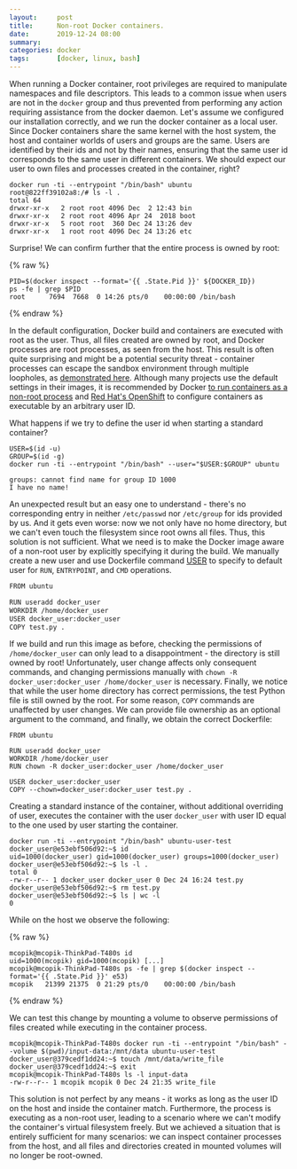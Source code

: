 ```yaml
---
layout:     post
title:      Non-root Docker containers.
date:       2019-12-24 08:00
summary:    
categories: docker
tags:       [docker, linux, bash]
---
```


When running a Docker container, root privileges are required to manipulate
namespaces and file descriptors. This leads to a common issue when users are
not in the `docker` group and thus prevented from performing any action requiring
assistance from the docker daemon. Let's assume we configured our installation
correctly, and we run the docker container as a local user.
Since Docker containers share the same kernel with the host system, the host and container
worlds of users and groups are the same. Users are identified by their ids and
not by their names, ensuring that the same user id corresponds to the same user
in different containers. We should expect our user to own files and processes
created in the container, right? 

```console
docker run -ti --entrypoint "/bin/bash" ubuntu
root@822ff39102a8:/# ls -l .
total 64
drwxr-xr-x   2 root root 4096 Dec  2 12:43 bin
drwxr-xr-x   2 root root 4096 Apr 24  2018 boot
drwxr-xr-x   5 root root  360 Dec 24 13:26 dev
drwxr-xr-x   1 root root 4096 Dec 24 13:26 etc
```

Surprise! We can confirm further that the entire process is owned by root:

{% raw %}
```console
PID=$(docker inspect --format='{{ .State.Pid }}' ${DOCKER_ID})
ps -fe | grep $PID
root      7694  7668  0 14:26 pts/0    00:00:00 /bin/bash
```
{% endraw %}

In the default configuration, Docker build and containers are executed
with root as the user. Thus, all files created are owned by root, and Docker processes are root
processes, as seen from the host. This result is often quite surprising and might be a potential
security threat - container processes can escape the sandbox environment through
multiple loopholes, as [demonstrated here](https://blog.dragonsector.pl/2019/02/cve-2019-5736-escape-from-docker-and.html?m=1).
Although many projects use the default settings in their images, it is recommended
by Docker [to run containers as a non-root process](https://docs.docker.com/develop/develop-images/dockerfile_best-practices/#user)
and [Red Hat's OpenShift](https://access.redhat.com/documentation/en-us/openshift_container_platform/3.11/html/creating_images/creating-images-guidelines)
to configure containers as executable by an arbitrary user ID.


What happens if we try to define the user id when starting a standard container?
```console
USER=$(id -u)
GROUP=$(id -g)
docker run -ti --entrypoint "/bin/bash" --user="$USER:$GROUP" ubuntu

groups: cannot find name for group ID 1000
I have no name!
```

An unexpected result but an easy one to understand - there's no corresponding
entry in neither `/etc/passwd` nor `/etc/group` for ids provided by us.
And it gets even worse: now we not only have no home directory, but we can't even touch the filesystem
since root owns all files.
Thus, this solution is not sufficient. What we need is to make the Docker image aware
of a non-root user by explicitly specifying it during the build. We manually
create a new user and use Dockerfile command [USER](https://docs.docker.com/engine/reference/builder/#user)
to specify to default user for `RUN`, `ENTRYPOINT`, and `CMD` operations.

```bash
FROM ubuntu

RUN useradd docker_user
WORKDIR /home/docker_user
USER docker_user:docker_user
COPY test.py .
```

If we build and run this image as before, checking the permissions of `/home/docker_user`
can only lead to a disappointment - the directory is still owned by root! Unfortunately,
user change affects only consequent commands, and changing permissions
manually with `chown -R docker_user:docker_user /home/docker_user` is necessary.
Finally, we notice that while the user home directory has correct permissions,
the test Python file is still owned by the root. For some reason, `COPY` commands
are unaffected by user changes. We can provide file ownership as an optional argument
to the command, and finally, we obtain the correct Dockerfile:

```
FROM ubuntu

RUN useradd docker_user
WORKDIR /home/docker_user
RUN chown -R docker_user:docker_user /home/docker_user

USER docker_user:docker_user
COPY --chown=docker_user:docker_user test.py .
```

Creating a standard instance of the container, without additional overriding of
user, executes the container with the user `docker_user` with user ID equal to
the one used by user starting the container.

```console
docker run -ti --entrypoint "/bin/bash" ubuntu-user-test
docker_user@e53ebf506d92:~$ id
uid=1000(docker_user) gid=1000(docker_user) groups=1000(docker_user) 
docker_user@e53ebf506d92:~$ ls -l . 
total 0
-rw-r--r-- 1 docker_user docker_user 0 Dec 24 16:24 test.py
docker_user@e53ebf506d92:~$ rm test.py
docker_user@e53ebf506d92:~$ ls | wc -l
0
```

While on the host we observe the following:

{% raw %}
```console
mcopik@mcopik-ThinkPad-T480s id
uid=1000(mcopik) gid=1000(mcopik) [...]
mcopik@mcopik-ThinkPad-T480s ps -fe | grep $(docker inspect --format='{{ .State.Pid }}' e53)
mcopik   21399 21375  0 21:29 pts/0    00:00:00 /bin/bash
```
{% endraw %}

We can test this change by mounting a volume to observe permissions of files
created while executing in the container process.

```console
mcopik@mcopik-ThinkPad-T480s docker run -ti --entrypoint "/bin/bash" --volume $(pwd)/input-data:/mnt/data ubuntu-user-test
docker_user@379cedf1dd24:~$ touch /mnt/data/write_file
docker_user@379cedf1dd24:~$ exit
mcopik@mcopik-ThinkPad-T480s ls -l input-data
-rw-r--r-- 1 mcopik mcopik 0 Dec 24 21:35 write_file
```

This solution is not perfect by any means - it works as long as the user ID on the host
and inside the container match. 
Furthermore, the process is executing as a non-root
user, leading to a scenario where we can't modify the container's virtual filesystem
freely. But we achieved a situation that is entirely sufficient for many scenarios: we can
inspect container processes from the host, and all files and directories created 
in mounted volumes will no longer be root-owned.

